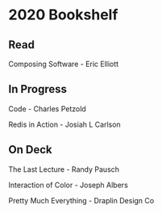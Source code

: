 # 2020 Bookshelf

## Read

Composing Software - Eric Elliott

## In Progress

Code - Charles Petzold

Redis in Action - Josiah L Carlson

## On Deck

The Last Lecture - Randy Pausch

Interaction of Color - Joseph Albers

Pretty Much Everything - Draplin Design Co
